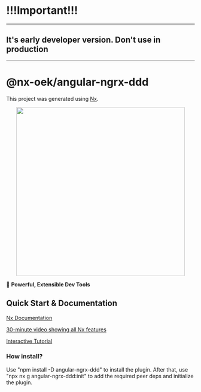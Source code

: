 <h1>!!!Important!!!</h1>
<hr>
<h2>It's early developer version. Don't use in production</h2>
<hr>

# @nx-oek/angular-ngrx-ddd

This project was generated using [Nx](https://nx.dev).

<p align="center"><img src="https://raw.githubusercontent.com/nrwl/nx/master/nx-logo.png" width="450"></p>

🔎 **Powerful, Extensible Dev Tools**

## Quick Start & Documentation

[Nx Documentation](https://nx.dev)

[30-minute video showing all Nx features](https://nx.dev/getting-started/what-is-nx)

[Interactive Tutorial](https://nx.dev/tutorial/01-create-application)

<h3>
How install?
</h3>
Use "npm install -D angular-ngrx-ddd" to install the plugin.
After that, use "npx nx g angular-ngrx-ddd:init" to add the required peer deps and initialize the plugin.
